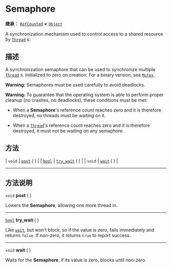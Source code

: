 <!-- ⚠ 请勿编辑本文件 ⚠ -->
<!-- 本文档使用脚本从 WeDot 引擎源码仓库生成。 -->
<!-- 生成脚本：https://github.com/WeDot-Engine/WeDot/tree/4.3/doc/tools/make_md.py； -->
<!-- 原文件：https://github.com/WeDot-Engine/WeDot/tree/4.3/doc/classes/Semaphore.xml。 -->

<div id="_class_semaphore"></div>

# Semaphore

**继承：** [`RefCounted`](class_refcounted.md) **<** [`Object`](class_object.md)

A synchronization mechanism used to control access to a shared resource by [`Thread`](class_thread.md) s.

## 描述

A synchronization semaphore that can be used to synchronize multiple [`Thread`](class_thread.md) s. Initialized to zero on creation. For a binary version, see [`Mutex`](class_mutex.md).

 **Warning:** Semaphores must be used carefully to avoid deadlocks.

 **Warning:** To guarantee that the operating system is able to perform proper cleanup (no crashes, no deadlocks), these conditions must be met:

- When a **Semaphore**'s reference count reaches zero and it is therefore destroyed, no threads must be waiting on it.

- When a [`Thread`](class_thread.md)'s reference count reaches zero and it is therefore destroyed, it must not be waiting on any semaphore.

## 方法

| `void`                  | [`post`](#class_semaphore_method_post) ( )         |
| [`bool`](class_bool.md) | [`try_wait`](#class_semaphore_method_try_wait) ( ) |
| `void`                  | [`wait`](#class_semaphore_method_wait) ( )         |

<!-- rst-class:: classref-section-separator -->

---

## 方法说明

<div id="_class_semaphore_method_post"></div>

`void` **post** ( )<div id="class_semaphore_method_post"></div>

Lowers the **Semaphore**, allowing one more thread in.

<!-- rst-class:: classref-item-separator -->

---

<div id="_class_semaphore_method_try_wait"></div>

[`bool`](class_bool.md) **try_wait** ( )<div id="class_semaphore_method_try_wait"></div>

Like [`wait`](#class_semaphore_method_wait), but won't block, so if the value is zero, fails immediately and returns `false`. If non-zero, it returns `true` to report success.

<!-- rst-class:: classref-item-separator -->

---

<div id="_class_semaphore_method_wait"></div>

`void` **wait** ( )<div id="class_semaphore_method_wait"></div>

Waits for the **Semaphore**, if its value is zero, blocks until non-zero.

[^virtual]: 本方法通常需要用户覆盖才能生效。
[^const]: 本方法无副作用，不会修改该实例的任何成员变量。
[^vararg]: 本方法除了能接受在此处描述的参数外，还能够继续接受任意数量的参数。
[^constructor]: 本方法用于构造某个类型。
[^static]: 调用本方法无需实例，可直接使用类名进行调用。
[^operator]: 本方法描述的是使用本类型作为左操作数的有效运算符。
[^bitfield]: 这个值是由下列位标志构成位掩码的整数。
[^void]: 无返回值。
